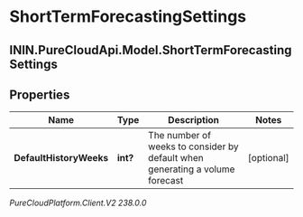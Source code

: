 # ShortTermForecastingSettings

## ININ.PureCloudApi.Model.ShortTermForecastingSettings

## Properties

|Name | Type | Description | Notes|
|------------ | ------------- | ------------- | -------------|
| **DefaultHistoryWeeks** | **int?** | The number of weeks to consider by default when generating a volume forecast | [optional] |



_PureCloudPlatform.Client.V2 238.0.0_
